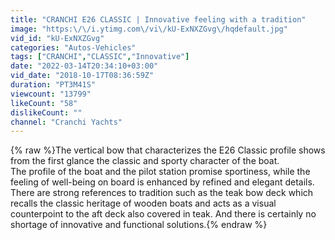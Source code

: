 ```yaml
---
title: "CRANCHI E26 CLASSIC | Innovative feeling with a tradition"
image: "https:\/\/i.ytimg.com\/vi\/kU-ExNXZGvg\/hqdefault.jpg"
vid_id: "kU-ExNXZGvg"
categories: "Autos-Vehicles"
tags: ["CRANCHI","CLASSIC","Innovative"]
date: "2022-03-14T20:34:10+03:00"
vid_date: "2018-10-17T08:36:59Z"
duration: "PT3M41S"
viewcount: "13799"
likeCount: "58"
dislikeCount: ""
channel: "Cranchi Yachts"
---
```

{% raw %}The vertical bow that characterizes the E26 Classic profile shows from the first glance the classic and sporty character of the boat.<br />The profile of the boat and the pilot station promise sportiness, while the feeling of well-being on board is enhanced by refined and elegant details.<br />There are strong references to tradition such as the teak bow deck which recalls the classic heritage of wooden boats and acts as a visual counterpoint to the aft deck also covered in teak. And there is certainly no shortage of innovative and functional solutions.{% endraw %}
